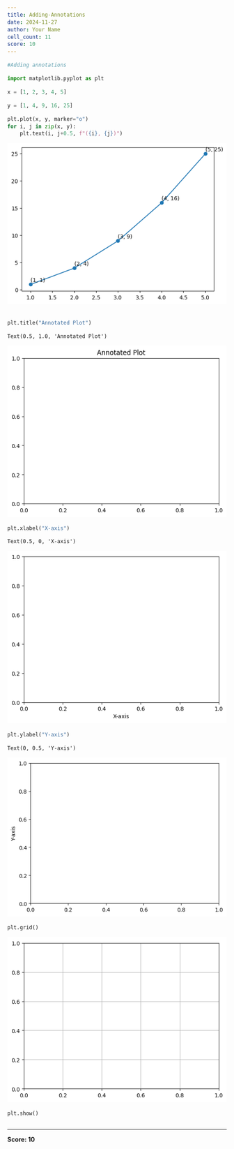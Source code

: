 ```yaml
---
title: Adding-Annotations
date: 2024-11-27
author: Your Name
cell_count: 11
score: 10
---
```


```python
#Adding annotations
```


```python
import matplotlib.pyplot as plt
```


```python
x = [1, 2, 3, 4, 5]
```


```python
y = [1, 4, 9, 16, 25]
```


```python
plt.plot(x, y, marker="o")
for i, j in zip(x, y):
    plt.text(i, j+0.5, f"({i}, {j})")
```


    
![png](Adding-annotations_files/Adding-annotations_4_0.png)
    



```python

plt.title("Annotated Plot")

```




    Text(0.5, 1.0, 'Annotated Plot')




    
![png](Adding-annotations_files/Adding-annotations_5_1.png)
    



```python
plt.xlabel("X-axis")

```




    Text(0.5, 0, 'X-axis')




    
![png](Adding-annotations_files/Adding-annotations_6_1.png)
    



```python
plt.ylabel("Y-axis")

```




    Text(0, 0.5, 'Y-axis')




    
![png](Adding-annotations_files/Adding-annotations_7_1.png)
    



```python
plt.grid()

```


    
![png](Adding-annotations_files/Adding-annotations_8_0.png)
    



```python
plt.show()
```


```python

```


---
**Score: 10**

